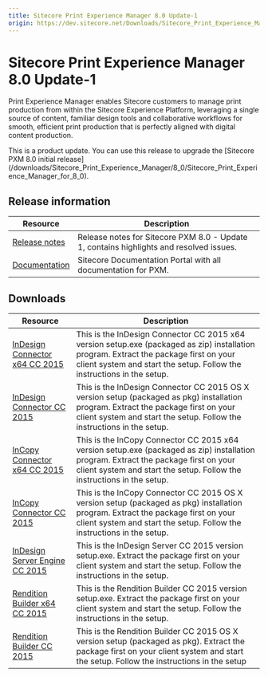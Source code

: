 ```yaml
---
title: Sitecore Print Experience Manager 8.0 Update-1
origin: https://dev.sitecore.net/Downloads/Sitecore_Print_Experience_Manager/8_0/PXM_80_U1.aspx
---
```


# Sitecore Print Experience Manager 8.0 Update-1

Print Experience Manager enables Sitecore customers to manage print production from within the Sitecore Experience Platform, leveraging a single source of content, familiar design tools and collaborative workflows for smooth, efficient print production that is perfectly aligned with digital content production.

  <Alert variant='warning' mb={4}>
    <AlertIcon />
    This is a product update. You can use this release to upgrade the [Sitecore PXM 8.0 initial release](/downloads/Sitecore_Print_Experience_Manager/8_0/Sitecore_Print_Experience_Manager_for_8_0).
  </Alert>
  

## Release information

 | Resource | Description |
 | --- | --- |
 | [Release notes](/downloads/Sitecore%20Print%20Experience%20Manager/8%200/PXM%2080%20U1/Release%20Notes) | Release notes for Sitecore PXM 8.0 - Update 1, contains highlights and resolved issues. |
 | [Documentation](https://doc.sitecore.net:443/en/Products/Print%20Experience%20Manager/31) | Sitecore Documentation Portal with all documentation for PXM. |

## Downloads

 | Resource | Description |
 | --- | --- |
 | [InDesign Connector x64 CC 2015](https://sitecoredev.azureedge.net/~/media/B7BD904671A64A02A905D065BC37BD26.ashx?date=20151210T130752) | This is the InDesign Connector CC 2015 x64 version setup.exe (packaged as zip) installation program. Extract the package first on your client system and start the setup. Follow the instructions in the setup. |
 | [InDesign Connector CC 2015](https://sitecoredev.azureedge.net/~/media/159461ABCF474202854A4AA83135975A.ashx?date=20151210T114357) | This is the InDesign Connector CC 2015 OS X version setup (packaged as pkg) installation program. Extract the package first on your client system and start the setup. Follow the instructions in the setup. |
 | [InCopy Connector x64 CC 2015](https://sitecoredev.azureedge.net/~/media/452F1022029848518F04A5E6789D3E8A.ashx?date=20151210T130754) | This is the InCopy Connector CC 2015 x64 version setup.exe (packaged as zip) installation program. Extract the package first on your client system and start the setup. Follow the instructions in the setup. |
 | [InCopy Connector CC 2015](https://sitecoredev.azureedge.net/~/media/00B00ACF2752413BB2AEFF0C8C047237.ashx?date=20151210T114405) | This is the InCopy Connector CC 2015 OS X version setup (packaged as pkg) installation program. Extract the package first on your client system and start the setup. Follow the instructions in the setup. |
 | [InDesign Server Engine CC 2015](https://sitecoredev.azureedge.net/~/media/49CF5EC94BFB4BD496FE4B4BC8290EC1.ashx?date=20151210T130742) | This is the InDesign Server CC 2015 version setup.exe. Extract the package first on your client system and start the setup. Follow the instructions in the setup. |
 | [Rendition Builder x64 CC 2015](https://sitecoredev.azureedge.net/~/media/CD3DF3E46E8B42C9A4BDE599F2F529AD.ashx?date=20151210T130748) | This is the Rendition Builder CC 2015 version setup.exe. Extract the package first on your client system and start the setup. Follow the instructions in the setup. |
 | [Rendition Builder CC 2015](https://sitecoredev.azureedge.net/~/media/999C4EED4B2443A7865193998B4A1EDD.ashx?date=20151210T114408) | This is the Rendition Builder CC 2015 OS X version setup (packaged as pkg). Extract the package first on your client system and start the setup. Follow the instructions in the setup |